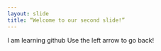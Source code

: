 ```yaml
---
layout: slide
title: “Welcome to our second slide!”
---
```

I am learning github
Use the left arrow to go back!
